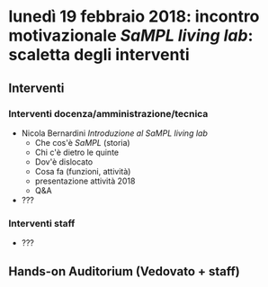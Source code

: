 # lunedì 19 febbraio 2018: incontro motivazionale *SaMPL living lab*: scaletta degli interventi

## Interventi

### Interventi docenza/amministrazione/tecnica

* Nicola Bernardini *Introduzione al SaMPL living lab*
  * Che cos'è *SaMPL* (storia)
  * Chi c'è dietro le quinte
  * Dov'è dislocato
  * Cosa fa (funzioni, attività)
  * presentazione attività 2018
  * Q&A
* ???

### Interventi staff

* ???

## Hands-on Auditorium (Vedovato + staff)

